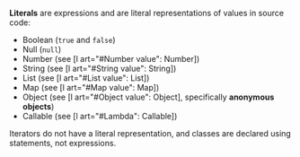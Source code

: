 **Literals** are expressions and are literal representations of values in source code:

- Boolean (`true` and `false`)
- Null (`null`)
- Number (see [l art="#Number value": Number])
- String (see [l art="#String value": String])
- List (see [l art="#List value": List])
- Map (see [l art="#Map value": Map])
- Object (see [l art="#Object value": Object], specifically **anonymous objects**)
- Callable (see [l art="#Lambda": Callable])

Iterators do not have a literal representation, and classes are declared using statements, not expressions.
